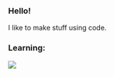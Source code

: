### Hello!
I like to make stuff using code.
<br>
### Learning:
<img src="https://skillicons.dev/icons?i=html,css,python,haxe" />
